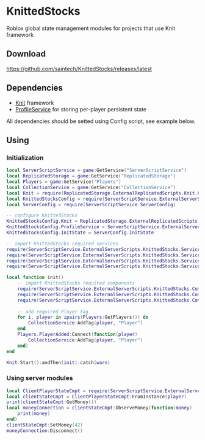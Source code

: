 # KnittedStocks
Roblox global state management modules for projects that use Knit framework

## Download
https://github.com/saintech/KnittedStocks/releases/latest

## Dependencies
* [Knit](https://github.com/Sleitnick/Knit) framework
* [ProfileService](https://github.com/MadStudioRoblox/ProfileService/) for storing per-player persistent state

All dependencies should be setted using Config script, see example below.

## Using

### Initialization

```lua
local ServerScriptService = game:GetService("ServerScriptService")
local ReplicatedStorage = game:GetService("ReplicatedStorage")
local Players = game:GetService("Players")
local CollectionService = game:GetService("CollectionService")
local Knit = require(ReplicatedStorage.ExternalReplicatedScripts.Knit.Knit)
local KnittedStocksConfig = require(ServerScriptService.ExternalServerScripts.KnittedStocks.Config)
local ServerConfig = require(ServerScriptService.ServerConfig)

-- configure KnittedStocks
KnittedStocksConfig.Knit = ReplicatedStorage.ExternalReplicatedScripts.Knit
KnittedStocksConfig.ProfileService = ServerScriptService.ExternalServerScripts.ProfileService
KnittedStocksConfig.InitState = ServerConfig.InitState

-- import KnittedStocks required services
require(ServerScriptService.ExternalServerScripts.KnittedStocks.Services.ClientGlobalStateService)
require(ServerScriptService.ExternalServerScripts.KnittedStocks.Services.ServerGlobalStateService)
require(ServerScriptService.ExternalServerScripts.KnittedStocks.Services.PersistentGlobalStateService)
require(ServerScriptService.ExternalServerScripts.KnittedStocks.Services.ClientPlayerStateService)

local function init()
	-- import KnittedStocks required components
	require(ServerScriptService.ExternalServerScripts.KnittedStocks.Components.ClientPlayerStateCmpt)
	require(ServerScriptService.ExternalServerScripts.KnittedStocks.Components.ServerPlayerStateCmpt)
	require(ServerScriptService.ExternalServerScripts.KnittedStocks.Components.PersistentPlayerStateCmpt)
	
	-- add required Player tag
	for i, player in ipairs(Players:GetPlayers()) do
		CollectionService:AddTag(player, "Player")
	end
	Players.PlayerAdded:Connect(function(player)
		CollectionService:AddTag(player, "Player")
	end)
end

Knit.Start():andThen(init):catch(warn)

```

### Using server modules

```lua
local ClientPlayerStateCmpt = require(ServerScriptService.ExternalServerScripts.KnittedStocks.Components.ClientPlayerStateCmpt)
local clientStateCmpt = ClientPlayerStateCmpt:FromInstance(player)
print(clientStateCmpt:GetMoney())
local moneyConnection = clientStateCmpt:ObserveMoney(function(money)
	print(money)
end)
clientStateCmpt:SetMoney(42)
moneyConnection:Disconnect()
```

